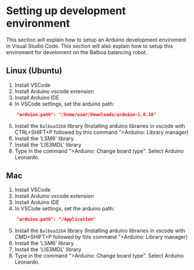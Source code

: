 # Setting up development environment

This section will explain how to setup an Arduino development enviroment in Visual Studio Code. This section will also explain how to setup this enviroment for develoment on the Balboa balancing robot. 

## Linux (Ubuntu)
1. Install VSCode
2. Install Arduino vscode extension
3. Install Arduino IDE 
4. In VSCode settings, set the arduino path:
```json 
    "arduino.path": "/home/user/Downloads/arduino-1.8.16"
```
5. Install the `Balboa32U4` library (Installing arduino libraries in vscode with CTRL+SHIFT+P followed by this command ">Arduino: Library manager)
6. Install the 'LSM6' library
7. Install the 'LIS3MDL' library
8. Type in the command ">Arduino: Change board type". Select Arduino Leonardo.

## Mac
1. Install VSCode
2. Install Arduino vscode extension
3. Install Arduino IDE
4. In VSCode settings, set the arduino path:
```json 
    "arduino.path": "/Application"
```
5. Install the `Balboa32U4` library (Installing arduino libraries in vscode with CMD+SHIFT+P followed by this command ">Arduino: Library manager)
6. Install the 'LSM6' library
7. Install the 'LIS3MDL' library
8. Type in the command ">Arduino: Change board type". Select Arduino Leonardo.